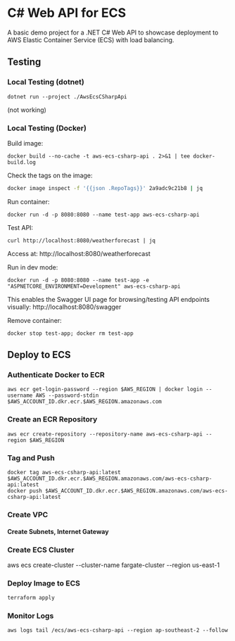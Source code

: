 # C# Web API for ECS

A basic demo project for a .NET C# Web API to showcase deployment to AWS Elastic Container Service (ECS) with load balancing.

## Testing

### Local Testing (dotnet)

```SH
dotnet run --project ./AwsEcsCSharpApi
```
(not working)

### Local Testing (Docker)

Build image:

```SH
docker build --no-cache -t aws-ecs-csharp-api . 2>&1 | tee docker-build.log
```
Check the tags on the image:
```sh
docker image inspect -f '{{json .RepoTags}}' 2a9adc9c21b8 | jq
```

Run container:
```SH
docker run -d -p 8080:8080 --name test-app aws-ecs-csharp-api
```

Test API:
```SH
curl http://localhost:8080/weatherforecast | jq
```

Access at: http://localhost:8080/weatherforecast

Run in dev mode:

```SH
docker run -d -p 8080:8080 --name test-app -e "ASPNETCORE_ENVIRONMENT=Development" aws-ecs-csharp-api
```

This enables the Swagger UI page for browsing/testing API endpoints visually: http://localhost:8080/swagger

Remove container:
```SH
docker stop test-app; docker rm test-app
```

## Deploy to ECS

### Authenticate Docker to ECR

```SH
aws ecr get-login-password --region $AWS_REGION | docker login --username AWS --password-stdin $AWS_ACCOUNT_ID.dkr.ecr.$AWS_REGION.amazonaws.com
```

### Create an ECR Repository

```SH
aws ecr create-repository --repository-name aws-ecs-csharp-api --region $AWS_REGION
```

### Tag and Push

```SH
docker tag aws-ecs-csharp-api:latest $AWS_ACCOUNT_ID.dkr.ecr.$AWS_REGION.amazonaws.com/aws-ecs-csharp-api:latest
docker push $AWS_ACCOUNT_ID.dkr.ecr.$AWS_REGION.amazonaws.com/aws-ecs-csharp-api:latest
```

### Create VPC

#### Create Subnets, Internet Gateway


### Create ECS Cluster

aws ecs create-cluster --cluster-name fargate-cluster --region us-east-1


### Deploy Image to ECS

```sh
terraform apply
```

### Monitor Logs

```SH
aws logs tail /ecs/aws-ecs-csharp-api --region ap-southeast-2 --follow
```

